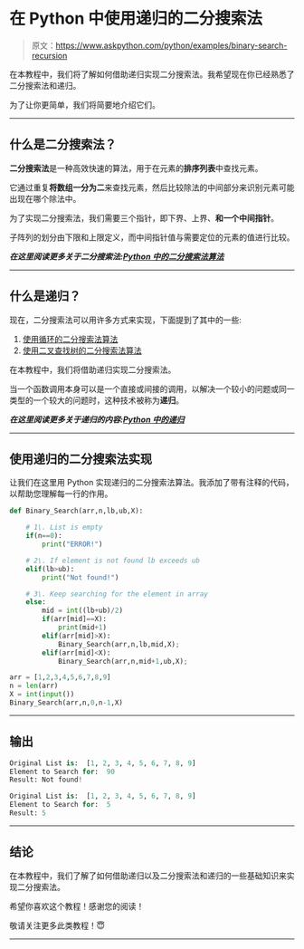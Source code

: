 # 在 Python 中使用递归的二分搜索法

> 原文：<https://www.askpython.com/python/examples/binary-search-recursion>

在本教程中，我们将了解如何借助递归实现二分搜索法。我希望现在你已经熟悉了二分搜索法和递归。

为了让你更简单，我们将简要地介绍它们。

* * *

## 什么是二分搜索法？

**二分搜索法**是一种高效快速的算法，用于在元素的**排序列表**中查找元素。

它通过重复**将数组一分为二**来查找元素，然后比较除法的中间部分来识别元素可能出现在哪个除法中。

为了实现二分搜索法，我们需要三个指针，即下界、上界、**和一个中间指针**。

子阵列的划分由下限和上限定义，而中间指针值与需要定位的元素的值进行比较。

***在这里阅读更多关于二分搜索法:[Python 中的二分搜索法算法](https://www.askpython.com/python/examples/binary-search-algorithm-in-python)***

* * *

## 什么是递归？

现在，二分搜索法可以用许多方式来实现，下面提到了其中的一些:

1.  [使用循环的二分搜索法算法](https://www.askpython.com/python/examples/binary-search-algorithm-in-python)
2.  [使用二叉查找树的二分搜索法算法](https://www.askpython.com/python/examples/binary-search-tree)

在本教程中，我们将借助递归实现二分搜索法。

当一个函数调用本身可以是一个直接或间接的调用，以解决一个较小的问题或同一类型的一个较大的问题时，这种技术被称为**递归**。

***在这里阅读更多关于递归的内容:[Python 中的递归](https://www.askpython.com/python/python-recursion-function)***

* * *

## 使用递归的二分搜索法实现

让我们在这里用 Python 实现递归的二分搜索法算法。我添加了带有注释的代码，以帮助您理解每一行的作用。

```py
def Binary_Search(arr,n,lb,ub,X):

    # 1\. List is empty
    if(n==0):
        print("ERROR!")

    # 2\. If element is not found lb exceeds ub    
    elif(lb>ub):
        print("Not found!")

    # 3\. Keep searching for the element in array
    else:
        mid = int((lb+ub)/2)
        if(arr[mid]==X):
            print(mid+1)
        elif(arr[mid]>X):
            Binary_Search(arr,n,lb,mid,X);
        elif(arr[mid]<X):
            Binary_Search(arr,n,mid+1,ub,X);

arr = [1,2,3,4,5,6,7,8,9]
n = len(arr)
X = int(input())
Binary_Search(arr,n,0,n-1,X)

```

* * *

## 输出

```py
Original List is:  [1, 2, 3, 4, 5, 6, 7, 8, 9]
Element to Search for:  90
Result: Not found!

```

```py
Original List is:  [1, 2, 3, 4, 5, 6, 7, 8, 9]
Element to Search for:  5
Result: 5

```

* * *

## 结论

在本教程中，我们了解了如何借助递归以及二分搜索法和递归的一些基础知识来实现二分搜索法。

希望你喜欢这个教程！感谢您的阅读！

敬请关注更多此类教程！😇

* * *